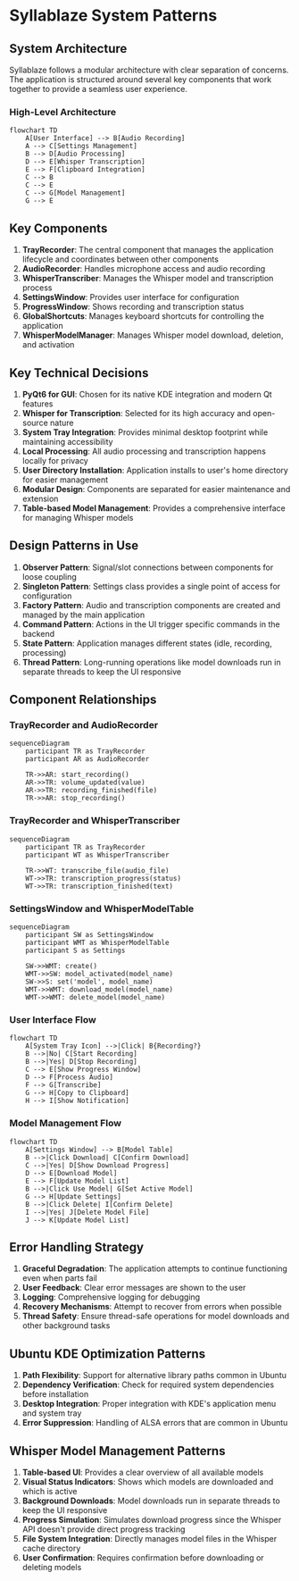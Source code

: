 # Syllablaze System Patterns

## System Architecture

Syllablaze follows a modular architecture with clear separation of concerns. The application is structured around several key components that work together to provide a seamless user experience.

### High-Level Architecture

```mermaid
flowchart TD
    A[User Interface] --> B[Audio Recording]
    A --> C[Settings Management]
    B --> D[Audio Processing]
    D --> E[Whisper Transcription]
    E --> F[Clipboard Integration]
    C --> B
    C --> E
    C --> G[Model Management]
    G --> E
```

## Key Components

1. **TrayRecorder**: The central component that manages the application lifecycle and coordinates between other components
2. **AudioRecorder**: Handles microphone access and audio recording
3. **WhisperTranscriber**: Manages the Whisper model and transcription process
4. **SettingsWindow**: Provides user interface for configuration
5. **ProgressWindow**: Shows recording and transcription status
6. **GlobalShortcuts**: Manages keyboard shortcuts for controlling the application
7. **WhisperModelManager**: Manages Whisper model download, deletion, and activation

## Key Technical Decisions

1. **PyQt6 for GUI**: Chosen for its native KDE integration and modern Qt features
2. **Whisper for Transcription**: Selected for its high accuracy and open-source nature
3. **System Tray Integration**: Provides minimal desktop footprint while maintaining accessibility
4. **Local Processing**: All audio processing and transcription happens locally for privacy
5. **User Directory Installation**: Application installs to user's home directory for easier management
6. **Modular Design**: Components are separated for easier maintenance and extension
7. **Table-based Model Management**: Provides a comprehensive interface for managing Whisper models

## Design Patterns in Use

1. **Observer Pattern**: Signal/slot connections between components for loose coupling
2. **Singleton Pattern**: Settings class provides a single point of access for configuration
3. **Factory Pattern**: Audio and transcription components are created and managed by the main application
4. **Command Pattern**: Actions in the UI trigger specific commands in the backend
5. **State Pattern**: Application manages different states (idle, recording, processing)
6. **Thread Pattern**: Long-running operations like model downloads run in separate threads to keep the UI responsive

## Component Relationships

### TrayRecorder and AudioRecorder

```mermaid
sequenceDiagram
    participant TR as TrayRecorder
    participant AR as AudioRecorder
    
    TR->>AR: start_recording()
    AR->>TR: volume_updated(value)
    AR->>TR: recording_finished(file)
    TR->>AR: stop_recording()
```

### TrayRecorder and WhisperTranscriber

```mermaid
sequenceDiagram
    participant TR as TrayRecorder
    participant WT as WhisperTranscriber
    
    TR->>WT: transcribe_file(audio_file)
    WT->>TR: transcription_progress(status)
    WT->>TR: transcription_finished(text)
```

### SettingsWindow and WhisperModelTable

```mermaid
sequenceDiagram
    participant SW as SettingsWindow
    participant WMT as WhisperModelTable
    participant S as Settings
    
    SW->>WMT: create()
    WMT->>SW: model_activated(model_name)
    SW->>S: set('model', model_name)
    WMT->>WMT: download_model(model_name)
    WMT->>WMT: delete_model(model_name)
```

### User Interface Flow

```mermaid
flowchart TD
    A[System Tray Icon] -->|Click| B{Recording?}
    B -->|No| C[Start Recording]
    B -->|Yes| D[Stop Recording]
    C --> E[Show Progress Window]
    D --> F[Process Audio]
    F --> G[Transcribe]
    G --> H[Copy to Clipboard]
    H --> I[Show Notification]
```

### Model Management Flow

```mermaid
flowchart TD
    A[Settings Window] --> B[Model Table]
    B -->|Click Download| C[Confirm Download]
    C -->|Yes| D[Show Download Progress]
    D --> E[Download Model]
    E --> F[Update Model List]
    B -->|Click Use Model| G[Set Active Model]
    G --> H[Update Settings]
    B -->|Click Delete| I[Confirm Delete]
    I -->|Yes| J[Delete Model File]
    J --> K[Update Model List]
```

## Error Handling Strategy

1. **Graceful Degradation**: The application attempts to continue functioning even when parts fail
2. **User Feedback**: Clear error messages are shown to the user
3. **Logging**: Comprehensive logging for debugging
4. **Recovery Mechanisms**: Attempt to recover from errors when possible
5. **Thread Safety**: Ensure thread-safe operations for model downloads and other background tasks

## Ubuntu KDE Optimization Patterns

1. **Path Flexibility**: Support for alternative library paths common in Ubuntu
2. **Dependency Verification**: Check for required system dependencies before installation
3. **Desktop Integration**: Proper integration with KDE's application menu and system tray
4. **Error Suppression**: Handling of ALSA errors that are common in Ubuntu

## Whisper Model Management Patterns

1. **Table-based UI**: Provides a clear overview of all available models
2. **Visual Status Indicators**: Shows which models are downloaded and which is active
3. **Background Downloads**: Model downloads run in separate threads to keep the UI responsive
4. **Progress Simulation**: Simulates download progress since the Whisper API doesn't provide direct progress tracking
5. **File System Integration**: Directly manages model files in the Whisper cache directory
6. **User Confirmation**: Requires confirmation before downloading or deleting models